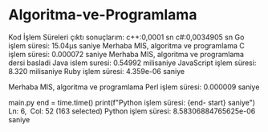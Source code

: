 # Algoritma-ve-Programlama
Kod İşlem Süreleri
çıktı sonuçlarım:
c++:0,0001 sn
c#:0,0034905 sn
Go işlem süresi: 15.04µs saniye
Merhaba MIS, algoritma ve programlama
C işlem süresi: 0.000072 saniye
Merhaba MIS, algoritma ve programlama dersi basladi
Java islem suresi: 0.54992 milisaniye
JavaScript işlem süresi: 8.320 milisaniye
Ruby işlem süresi: 4.359e-06 saniye

Merhaba MIS, algoritma ve programlama
Perl işlem süresi: 0.000009 saniye

main.py
end = time.time()
print(f"Python işlem süresi: {end- start} saniye") 
Ln: 6, Col: 52 (163 selected)
Python işlem süresi: 8.58306884765625e-06 saniye

